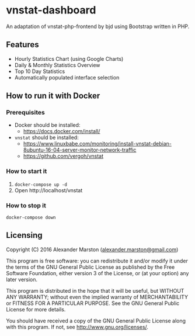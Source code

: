 # vnstat-dashboard

An adaptation of vnstat-php-frontend by bjd using Bootstrap written in PHP.

## Features
* Hourly Statistics Chart (using Google Charts)
* Daily & Monthly Statistics Overview
* Top 10 Day Statistics
* Automatically populated interface selection


## How to run it with Docker
### Prerequisites
* Docker should be installed:
    * https://docs.docker.com/install/
* `vnstat` should be installed:
    * https://www.linuxbabe.com/monitoring/install-vnstat-debian-8ubuntu-16-04-server-monitor-network-traffic
    * https://github.com/vergoh/vnstat

### How to start it
1. `docker-compose up -d`
2. Open http://localhost/vnstat

### How to stop it
`docker-compose down`


## Licensing
Copyright (C) 2016 Alexander Marston (alexander.marston@gmail.com)

This program is free software: you can redistribute it and/or modify
it under the terms of the GNU General Public License as published by
the Free Software Foundation, either version 3 of the License, or
(at your option) any later version.

This program is distributed in the hope that it will be useful,
but WITHOUT ANY WARRANTY; without even the implied warranty of
MERCHANTABILITY or FITNESS FOR A PARTICULAR PURPOSE.  See the
GNU General Public License for more details.

You should have received a copy of the GNU General Public License
along with this program.  If not, see <http://www.gnu.org/licenses/>.